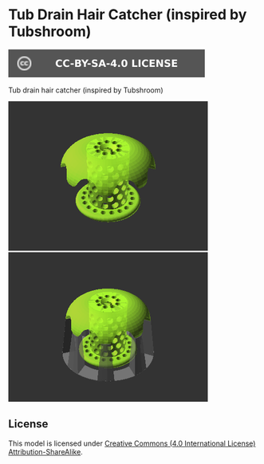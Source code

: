 # Tub Drain Hair Catcher (inspired by Tubshroom)

[![CC-BY-SA-4.0 license][license-badge]][license]

Tub drain hair catcher (inspired by Tubshroom)

![Model render](images/readme/demo.png)
![Model render with print supports](images/readme/demo-supports.png)

## License

This model is licensed under [Creative Commons (4.0 International License) Attribution-ShareAlike][license].


[license]: http://creativecommons.org/licenses/by-sa/4.0/
[license-badge]: /_static/license-badge-cc-by-sa-4.0.svg
